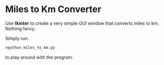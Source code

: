 # Miles to Km Converter
Use **tkinter** to create a very simple GUI window that converts miles to km. Nothing fancy.

Simply run:
```cmd
>python miles_to_km.py 
```

to play around with the program.
